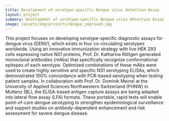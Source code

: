 ```yaml
---
title: Development of serotype-specific Dengue virus detection Assay
layout: project
summary: Development of serotype-specific Dengue virus detection Assay
image: /assets/img/projects/dengue_improved.jpg
---
```

This project focuses on developing serotype-specific diagnostic assays for dengue virus (DENV), which exists in four co-circulating serotypes worldwide. Using an innovative immunization strategy with live HEK 293 cells expressing native NS1 proteins, Prof. Dr. Katharina Röltgen generated monoclonal antibodies (mAbs) that specifically recognize conformational epitopes of each serotype. Optimized combinations of these mAbs were used to create highly sensitive and specific NS1 serotyping ELISAs, which demonstrated 100% concordance with PCR-based serotyping when testing patient samples. 
In collaboration with Prof. Dr. Dominik Meinel at the University of Applied Sciences Northwestern Switzerland (FHNW) in Muttenz (BL), the ELISA-based antigen capture assays are being adapted into lateral flow assay (LFA) formats. These portable, rapid tests will enable point-of-care dengue serotyping to strengthen epidemiological surveillance and support studies on antibody-dependent enhancement and risk assessment for severe dengue disease.
